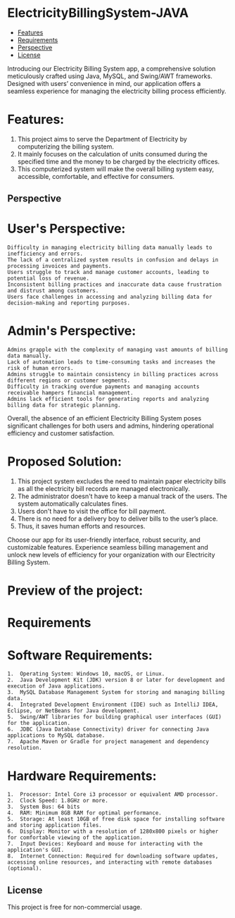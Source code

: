 # ElectricityBillingSystem-JAVA

- [Features](#features)
- [Requirements](#Requirements)
- [Perspective](##perspective)
- [License](#license)


Introducing our Electricity Billing System app, a comprehensive solution meticulously crafted using Java, MySQL, and Swing/AWT frameworks. Designed with users’ convenience in mind, our application offers a seamless experience for managing the electricity billing process efficiently. 
# Features:
  1.	This project aims to serve the Department of Electricity by computerizing the billing system.
  2.	It mainly focuses on the calculation of units consumed during the specified time and the money to be charged by the electricity offices.
  3.	This computerized system will make the overall billing system easy, accessible, comfortable, and effective for consumers.

## Perspective
# User's Perspective:
 	Difficulty in managing electricity billing data manually leads to inefficiency and errors.
  	The lack of a centralized system results in confusion and delays in processing invoices and payments.
 	Users struggle to track and manage customer accounts, leading to potential loss of revenue.
 	Inconsistent billing practices and inaccurate data cause frustration and distrust among customers.
  	Users face challenges in accessing and analyzing billing data for decision-making and reporting purposes.	
	
 # Admin's Perspective:
  	Admins grapple with the complexity of managing vast amounts of billing data manually.
  	Lack of automation leads to time-consuming tasks and increases the risk of human errors.
  	Admins struggle to maintain consistency in billing practices across different regions or customer segments.
  	Difficulty in tracking overdue payments and managing accounts receivable hampers financial management.
  	Admins lack efficient tools for generating reports and analyzing billing data for strategic planning.
	
 Overall, the absence of an efficient Electricity Billing System poses significant challenges for both users and admins, hindering operational efficiency and customer satisfaction.

 
# Proposed Solution:
  1.	This project system excludes the need to maintain paper electricity bills as all the electricity bill records are managed electronically.
  2.	The administrator doesn't have to keep a manual track of the users. The system automatically calculates fines.
  3.	Users don't have to visit the office for bill payment.
  4.	There is no need for a delivery boy to deliver bills to the user’s place.
  5.	Thus, it saves human efforts and resources.

Choose our app for its user-friendly interface, robust security, and customizable features. Experience seamless billing management and unlock new levels of efficiency for your organization with our Electricity Billing System.

# Preview  of the project:

# Requirements
  # Software Requirements:
    1.	Operating System: Windows 10, macOS, or Linux.
    2.	Java Development Kit (JDK) version 8 or later for development and execution of Java applications.
    3.	MySQL Database Management System for storing and managing billing data.
    4.	Integrated Development Environment (IDE) such as IntelliJ IDEA, Eclipse, or NetBeans for Java development.
    5.	Swing/AWT libraries for building graphical user interfaces (GUI) for the application.
    6.	JDBC (Java Database Connectivity) driver for connecting Java applications to MySQL database.
    7.	Apache Maven or Gradle for project management and dependency resolution.
  # Hardware Requirements:
    1.	Processor: Intel Core i3 processor or equivalent AMD processor.
    2.	Clock Speed: 1.8GHz or more.
    3.	System Bus: 64 bits
    4.	RAM: Minimum 8GB RAM for optimal performance.
    5.	Storage: At least 10GB of free disk space for installing software and storing application files.
    6.	Display: Monitor with a resolution of 1280x800 pixels or higher for comfortable viewing of the application.
    7.	Input Devices: Keyboard and mouse for interacting with the application's GUI.
    8.	Internet Connection: Required for downloading software updates, accessing online resources, and interacting with remote databases (optional).
## License

This project is free for non-commercial usage.
